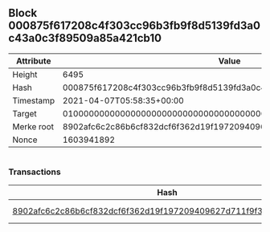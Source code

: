 ## Block 000875f617208c4f303cc96b3fb9f8d5139fd3a0c43a0c3f89509a85a421cb10

Attribute | Value
--- | ---
Height | 6495
Hash | 000875f617208c4f303cc96b3fb9f8d5139fd3a0c43a0c3f89509a85a421cb10
Timestamp | 2021-04-07T05:58:35+00:00
Target | 0100000000000000000000000000000000000000000000000000000000000000
Merke root | 8902afc6c2c86b6cf832dcf6f362d19f197209409627d711f9f3da47deaa9659
Nonce | 1603941892

```

```

### Transactions

Hash | Amount
--- | ---
[8902afc6c2c86b6cf832dcf6f362d19f197209409627d711f9f3da47deaa9659](8902afc6c2c86b6cf832dcf6f362d19f197209409627d711f9f3da47deaa9659.md) | 10.00000000 SKEPTI 
